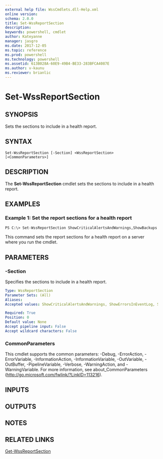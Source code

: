 ```yaml
---
external help file: WssCmdlets.dll-Help.xml
online version: 
schema: 2.0.0
title: Set-WssReportSection
description: 
keywords: powershell, cmdlet
author: Kateyanne
manager: jasgro
ms.date: 2017-12-05
ms.topic: reference
ms.prod: powershell
ms.technology: powershell
ms.assetid: 613B028A-60E9-49B4-BE33-283BFCA4087E
ms.author: v-kaunu
ms.reviewer: brianlic
---
```


# Set-WssReportSection

## SYNOPSIS
Sets the sections to include in a health report.

## SYNTAX

```
Set-WssReportSection [-Section] <WssReportSection> [<CommonParameters>]
```

## DESCRIPTION
The **Set-WssReportSection** cmdlet sets the sections to include in a health report.

## EXAMPLES

### Example 1: Set the report sections for a health report
```
PS C:\> Set-WssReportSection ShowCriticalAlertsAndWarnings,ShowBackups
```

This command sets the report sections for a health report on a server where you run the cmdlet.

## PARAMETERS

### -Section
Specifies the sections to include in a health report.

```yaml
Type: WssReportSection
Parameter Sets: (All)
Aliases: 
Accepted values: ShowCriticalAlertsAndWarnings, ShowErrorsInEventLog, ShowServiceNotRunning, ShowSecurityAndUpdates, ShowBackups, ShowStorage, All, None

Required: True
Position: 0
Default value: None
Accept pipeline input: False
Accept wildcard characters: False
```

### CommonParameters
This cmdlet supports the common parameters: -Debug, -ErrorAction, -ErrorVariable, -InformationAction, -InformationVariable, -OutVariable, -OutBuffer, -PipelineVariable, -Verbose, -WarningAction, and -WarningVariable. For more information, see about_CommonParameters (http://go.microsoft.com/fwlink/?LinkID=113216).

## INPUTS

## OUTPUTS

## NOTES

## RELATED LINKS

[Get-WssReportSection](./Get-WssReportSection.md)

